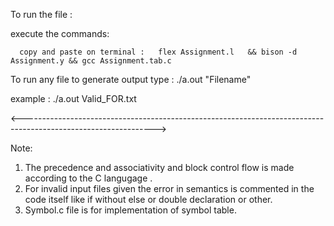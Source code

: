 To run the file :

 
 execute the  commands:
 
      copy and paste on terminal :   flex Assignment.l   && bison -d Assignment.y && gcc Assignment.tab.c
        
 To  run any file to generate output type : ./a.out "Filename"
 
 example :  ./a.out Valid_FOR.txt 
 
 
 
 <--------------------------------------------------------------------------------------------------------------->
 
 
 Note:
 1) The precedence and associativity and block control flow is made according to the C langugage .
 2) For invalid input files given the error in semantics is commented in the code itself like if without else or double declaration or other.
 3) Symbol.c file is for implementation of symbol table.
  
